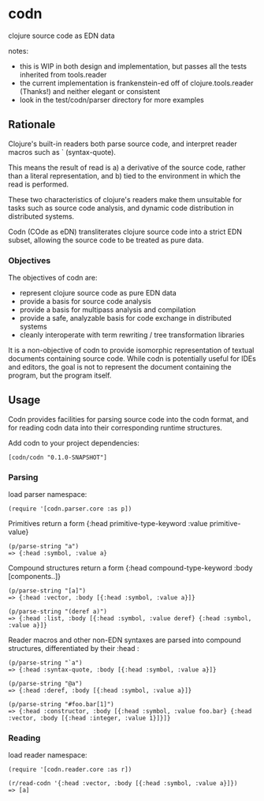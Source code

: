 codn
====

clojure source code as EDN data

notes:
- this is WIP in both design and implementation, but passes all the tests inherited from tools.reader
- the current implementation is frankenstein-ed off of clojure.tools.reader (Thanks!) and neither elegant or consistent
- look in the test/codn/parser directory for more examples 

## Rationale

Clojure's built-in readers both parse source code, and interpret reader macros such as ` (syntax-quote). 

This means the result of read is a) a derivative of the source code, rather than a literal representation, and b) tied to the environment in which the read is performed.

These two characteristics of clojure's readers make them unsuitable for tasks such as source code analysis, and dynamic code distribution in distributed systems. 

Codn (COde as eDN) transliterates clojure source code into a strict EDN subset, allowing the source code to be treated as pure data.

### Objectives

The objectives of codn are:

- represent clojure source code as pure EDN data
- provide a basis for source code analysis
- provide a basis for multipass analysis and compilation
- provide a safe, analyzable basis for code exchange in distributed systems
- cleanly interoperate with term rewriting / tree transformation libraries

It is a non-objective of codn to provide isomorphic representation of textual documents containing source code. While codn is potentially useful for IDEs and editors, the goal is not to represent the document containing the program, but the program itself.

## Usage

Codn provides facilities for parsing source code into the codn format, and for reading codn data into their corresponding runtime structures.

Add codn to your project dependencies:

    [codn/codn "0.1.0-SNAPSHOT"]

### Parsing

load parser namespace:

    (require '[codn.parser.core :as p])

Primitives return a form {:head primitive-type-keyword :value primitive-value}

    (p/parse-string "a")
    => {:head :symbol, :value a}

Compound structures return a form {:head compound-type-keyword :body [components..]}

    (p/parse-string "[a]")
    => {:head :vector, :body [{:head :symbol, :value a}]}

    (p/parse-string "(deref a)")
    => {:head :list, :body [{:head :symbol, :value deref} {:head :symbol, :value a}]}

Reader macros and other non-EDN syntaxes are parsed into compound structures, differentiated by their :head :

    (p/parse-string "`a")
    => {:head :syntax-quote, :body [{:head :symbol, :value a}]}

    (p/parse-string "@a")
    => {:head :deref, :body [{:head :symbol, :value a}]}

    (p/parse-string "#foo.bar[1]")
    => {:head :constructor, :body [{:head :symbol, :value foo.bar} {:head :vector, :body [{:head :integer, :value 1}]}]}

### Reading

load reader namespace:

    (require '[codn.reader.core :as r])

    (r/read-codn '{:head :vector, :body [{:head :symbol, :value a}]})
    => [a]


















